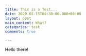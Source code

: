 ```yaml
---
title: This is a Test...
date: 2020-08-15T00:30:00.000+00:00
layout: post
main_content: What?
categories: test
comments: true

---
```

Hello there!